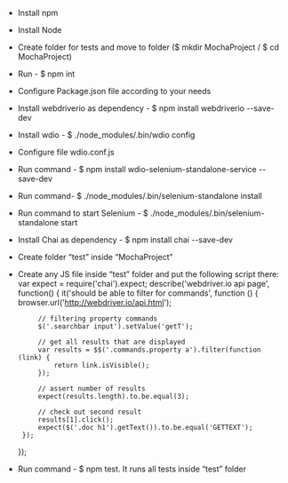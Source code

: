 - Install npm

- Install Node

- Create folder for tests and move to folder ($ mkdir MochaProject / $ cd MochaProject)

- Run - $ npm int

- Configure Package.json file according to your needs

- Install webdriverio as dependency - $ npm install webdriverio --save-dev

- Install wdio - $ ./node_modules/.bin/wdio config

- Configure file wdio.conf.js

- Run command - $ npm install wdio-selenium-standalone-service --save-dev

- Run command- $ ./node_modules/.bin/selenium-standalone install

- Run command to start Selenium - $ ./node_modules/.bin/selenium-standalone start

- Install Chai as dependency - $ npm install chai --save-dev

- Create folder “test” inside “MochaProject”

- Create any JS file inside “test” folder and put the following script there:
	var expect = require('chai').expect;
	describe('webdriver.io api page', function() {
	   it('should be able to filter for commands', function () {
	       browser.url('http://webdriver.io/api.html');

	       // filtering property commands
	       $('.searchbar input').setValue('getT');

	       // get all results that are displayed
	       var results = $$('.commands.property a').filter(function (link) {
	           return link.isVisible();
	       });

	       // assert number of results
	       expect(results.length).to.be.equal(3);

	       // check out second result
	       results[1].click();
	       expect($('.doc h1').getText()).to.be.equal('GETTEXT');
	   });
	});

- Run command - $ npm test. It runs all tests inside “test” folder

